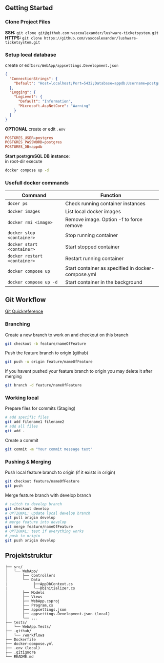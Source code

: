 ## Getting Started

### Clone Project Files  
**SSH:** `git clone git@github.com:vascoalexander/lushware-ticketsystem.git`  
**HTTPS:** `git clone https://github.com/vascoalexander/lushware-ticketsystem.git`

### Setup local database
create or edit:`src/WebApp/appsettings.Development.json`

```json
{
  "ConnectionStrings": {
    "Default": "Host=localhost;Port=5432;Database=appdb;Username=postgres;Password=postgres"
  },
  "Logging": {
    "LogLevel": {
      "Default": "Information",
      "Microsoft.AspNetCore": "Warning"
    }
  }
}
```
**OPTIONAL** create or edit `.env`
```toml
POSTGRES_USER=postgres  
POSTGRES_PASSWORD=postgres  
POSTGRES_DB=appdb
```
**Start postrgreSQL DB instance**:  
in root-dir execute
```bash
docker compose up -d
```
### Usefull docker commands
| Command                      | Function                                           |
|------------------------------|----------------------------------------------------|
| `docer ps`                   | Check running container instances                  |
| `docker images`              | List local docker images                           |
| `docker rmi <image>`         | Remove image. Option -f to force remove            |
| `docker stop <container>`    | Stop running container                             |
| `docker start <container>`   | Start stopped container                            |
| `docker restart <container>` | Restart running container                          |
| `docker compose up`          | Start container as specified in docker-compose.yml |
| `docker compose up -d`       | Start container in the background                  |

## Git Workflow
[Git Quickreference](https://vascoalexander.github.io/my-documentation/docs/Tools/GIT)
### Branching
Create a new branch to work on and checkout on this branch
```bash
git checkout -b feature/nameOfFeature
```
Push the feature branch to origin (github)
```bash
git push -u origin feature/nameOfFeature
```
If you havent pushed your feature branch to origin you may delete it after merging
```bash
git branch -d feature/nameOfFeature
```
### Working local
Prepare files for commits (Staging)
```bash
# add specific files
git add filename1 filename2
# add all files
git add . 
```
Create a commit
```bash
git commit -m "Your commit message text"
```
### Pushing & Merging
Push local feature branch to origin (if it exists in origin)
```bash
git checkout feature/nameOfFeature
git push
```
Merge feature branch with develop branch
```bash
# switch to develop branch
git checkout develop
# OPTIONAL: update local develop branch
git pull origin develop
# merge feature into develop
git merge feature/nameOfFeature
# OPTIONAL: test if everything works
# push to origin
git push origin develop
```
## Projektstruktur

```
├── src/
│   └── WebApp/
│       ├── Controllers
│       └── Data
|            ├──AppDbContext.cs
|            └──DbInitializer.cs
│       ├── Models
│       ├── Views
│       ├── WebApp.csproj
│       ├── Program.cs
│       ├── appsettings.json
│       ├── appsettings.Development.json (local)
│       └── ...
├── tests/
│   └── WebApp.Tests/
├── .github/
│   └── /workflows
├── Dockerfile
├── docker-compose.yml
├── .env (local)
├── .gitignore
└── README.md
```

